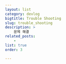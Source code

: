 ```yaml
---
layout: list
category: devlog
bigtitle: Trouble Shooting
slug: trouble_shooting
description: >
    문제 해결
related_posts:
    - 
list: true
order: 3

---
```



